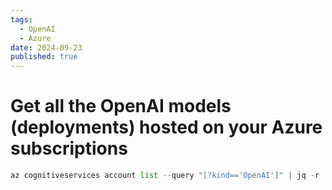 ```yaml
---
tags:
  - OpenAI
  - Azure
date: 2024-09-23
published: true
---
```


# Get all the OpenAI models (deployments) hosted on your Azure subscriptions

```python
az cognitiveservices account list --query "[?kind=='OpenAI']" | jq -r '.[] | "\(.name) \(.resourceGroup)"' | xargs -n 2 sh -c 'az cognitiveservices account deployment list --name $0 --resource-group $1' | jq -r '.[] | "\(.name) \(.properties.model.name) \(.properties.model.version) \(.id)"'
```
